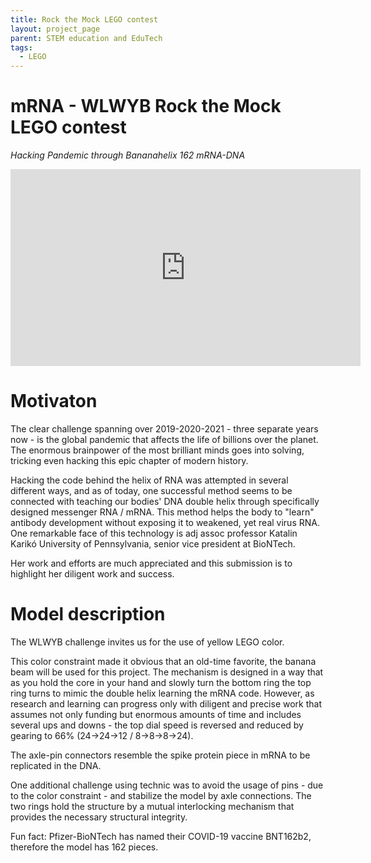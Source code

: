 ```yaml
---
title: Rock the Mock LEGO contest
layout: project_page
parent: STEM education and EduTech
tags:
  - LEGO
---
```


# mRNA - WLWYB Rock the Mock LEGO contest

*Hacking Pandemic through Bananahelix 162 mRNA-DNA*

<iframe width="560" height="315" src="https://www.youtube.com/embed/jvAmQFpo2eQ" title="YouTube video player" frameborder="0" allow="accelerometer; autoplay; clipboard-write; encrypted-media; gyroscope; picture-in-picture; web-share" referrerpolicy="strict-origin-when-cross-origin" allowfullscreen></iframe>

# Motivaton

The clear challenge spanning over 2019-2020-2021 - three separate years now - is the global pandemic that affects the life of billions over the planet. The enormous brainpower of the most brilliant minds goes into solving, tricking even hacking this epic chapter of modern history.

Hacking the code behind the helix of RNA was attempted in several different ways, and as of today, one successful method seems to be connected with teaching our bodies' DNA double helix through specifically designed messenger RNA / mRNA. This method helps the body to "learn" antibody development without exposing it to weakened, yet real virus RNA. One remarkable face of this technology is adj assoc professor Katalin Karikó University of Pennsylvania, senior vice president at BioNTech.

Her work and efforts are much appreciated and this submission is to highlight her diligent work and success.

# Model description

The WLWYB challenge invites us for the use of yellow LEGO color.

This color constraint made it obvious that an old-time favorite, the banana beam will be used for this project. The mechanism is designed in a way that as you hold the core in your hand and slowly turn the bottom ring the top ring turns to mimic the double helix learning the mRNA code. However, as research and learning can progress only with diligent and precise work that assumes not only funding but enormous amounts of time and includes several ups and downs - the top dial speed is reversed and reduced by gearing to 66% (24->24->12 / 8->8->8->24).

The axle-pin connectors resemble the spike protein piece in mRNA to be replicated in the DNA.

One additional challenge using technic was to avoid the usage of pins - due to the color constraint - and stabilize the model by axle connections. The two rings hold the structure by a mutual interlocking mechanism that provides the necessary structural integrity.

Fun fact: Pfizer-BioNTech has named their COVID-19 vaccine BNT162b2, therefore the model has 162 pieces.
